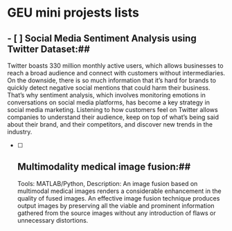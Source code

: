# GEU mini projests lists
## - [ ] Social Media Sentiment Analysis using Twitter Dataset:## <br>
  Twitter boasts 330 million monthly active users, which allows businesses to reach a broad audience and connect with customers without intermediaries. On the downside, there is so much information that it’s hard for brands to quickly detect negative social mentions that could harm their business.
That’s why sentiment analysis, which involves monitoring emotions in conversations on social media platforms, has become a key strategy in social media marketing.
Listening to how customers feel on Twitter allows companies to understand their audience, keep on top of what’s being said about their brand, and their competitors, and discover new trends in the industry.
- [ ] ## Multimodality medical image fusion:##<br>
  Tools: MATLAB/Python, Description: An image fusion based on multimodal medical images renders a considerable enhancement in the quality of fused images. An effective image fusion technique produces output images by preserving all the viable and prominent information gathered from the source images without any introduction of flaws or unnecessary distortions.
